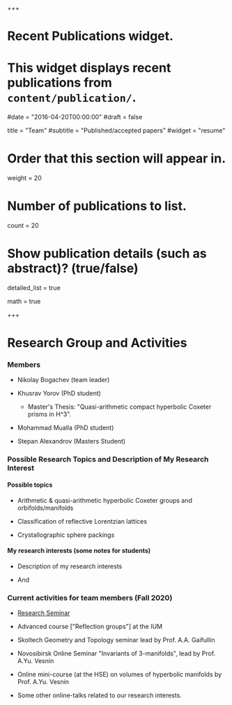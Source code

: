 +++
# Recent Publications widget.
# This widget displays recent publications from `content/publication/`.

#date = "2016-04-20T00:00:00"
#draft = false



title = "Team"
#subtitle = "Published/accepted papers"
#widget = "resume"

# Order that this section will appear in.
weight = 20



# Number of publications to list.
count = 20

# Show publication details (such as abstract)? (true/false)
detailed_list = true

math = true


+++

# Research Group and Activities


### Members

- Nikolay Bogachev (team leader)

- Khusrav Yorov (PhD student)

  + Master's Thesis: "Quasi-arithmetic compact hyperbolic Coxeter prisms in H^3".

- Mohammad Mualla (PhD student)

- Stepan Alexandrov (Masters Student)


### Possible Research Topics and Description of My Research Interest

#### Possible topics

- Arithmetic & quasi-arithmetic hyperbolic Coxeter groups and orbifolds/manifolds

- Classification of reflective Lorentzian lattices

- Crystallographic sphere packings

#### My research interests (some notes for students)

- Description of my research interests

- And



### Current activities for team members (Fall 2020)



- [Research Seminar](https://nvbogachev.netlify.app/teaching/ressem20f/)

- Advanced course ["Reflection groups"] at the IUM

- Skoltech Geometry and Topology seminar lead by Prof. A.A. Gaifullin

- Novosibirsk Online Seminar "Invariants of 3-manifolds", lead by Prof. A.Yu. Vesnin

- Online mini-course (at the HSE) on volumes of hyperbolic manifolds by Prof. A.Yu. Vesnin

- Some other online-talks related to our research interests.

